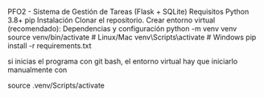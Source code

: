 PFO2 - Sistema de Gestión de Tareas (Flask + SQLite)
Requisitos
Python 3.8+
pip
Instalación
Clonar el repositorio.
Crear entorno virtual (recomendado):
Dependencias y configuración
python -m venv venv source venv/bin/activate # Linux/Mac venv\Scripts\activate # Windows pip install -r requirements.txt

si inicias el programa con git bash, el entorno virtual hay que iniciarlo manualmente con

source .venv/Scripts/activate